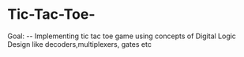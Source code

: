 # Tic-Tac-Toe-

Goal:
-- Implementing tic tac toe game using concepts of Digital Logic Design like decoders,multiplexers, gates etc

